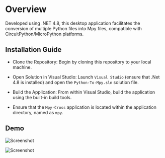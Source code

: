 
# Overview

Developed using .NET 4.8, this desktop application facilitates the conversion of multiple Python files into Mpy files, compatible with CircuitPython/MicroPython platforms.

## Installation Guide

- Clone the Repository: Begin by cloning this repository to your local machine.

- Open Solution in Visual Studio: Launch `Visual Studio` (ensure that .Net 4.8 is installed) and open the `Python-To-Mpy.sln` solution file.

- Build the Application: From within Visual Studio, build the application using the built-in build tools.

- Ensure that the `Mpy-Cross` application is located within the application directory, named as `mpy`.
    
## Demo

![Screenshot](https://i.ibb.co/r7vvv7M/1.png)

![Screenshot](https://i.ibb.co/8DXC2y1/2.png)
